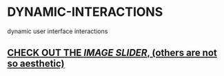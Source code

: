 # DYNAMIC-INTERACTIONS
dynamic user interface interactions

## [CHECK OUT THE *IMAGE SLIDER*, (others are not so aesthetic)](https://danieledefoe.github.io/DYNAMIC-INTERACTIONS/image-slider/index.html)
